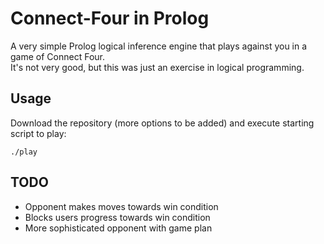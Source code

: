 # Connect-Four in Prolog

A very simple Prolog logical inference engine that plays against you in a game of Connect Four.  
It's not very good, but this was just an exercise in logical programming.

## Usage

Download the repository (more options to be added) and execute starting script to play:

```
./play
```

## TODO

- Opponent makes moves towards win condition
- Blocks users progress towards win condition
- More sophisticated opponent with game plan